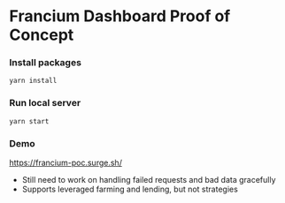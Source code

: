 # Francium Dashboard Proof of Concept

### Install packages

`yarn install`

### Run local server

`yarn start`

### Demo
https://francium-poc.surge.sh/

* Still need to work on handling failed requests and bad data gracefully
* Supports leveraged farming and lending, but not strategies

